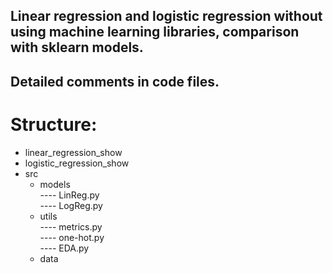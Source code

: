 ## Linear regression and logistic regression without using machine learning libraries, comparison with sklearn models. 
## Detailed comments in code files.
# Structure:  
- linear_regression_show  
- logistic_regression_show  
- src
  - models  
---- LinReg.py  
---- LogReg.py   
  - utils  
---- metrics.py  
---- one-hot.py  
---- EDA.py  
  - data  
